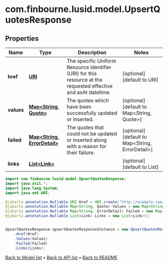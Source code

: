 # com.finbourne.lusid.model.UpsertQuotesResponse

## Properties

Name | Type | Description | Notes
------------ | ------------- | ------------- | -------------
**href** | [**URI**](URI.md) | The specific Uniform Resource Identifier (URI) for this resource at the requested effective and asAt datetime. | [optional] [default to URI]
**values** | [**Map&lt;String, Quote&gt;**](Quote.md) | The quotes which have been successfully updated or inserted. | [optional] [default to Map<String, Quote>]
**failed** | [**Map&lt;String, ErrorDetail&gt;**](ErrorDetail.md) | The quotes that could not be updated or inserted along with a reason for their failure. | [optional] [default to Map<String, ErrorDetail>]
**links** | [**List&lt;Link&gt;**](Link.md) |  | [optional] [default to List<Link>]

```java
import com.finbourne.lusid.model.UpsertQuotesResponse;
import java.util.*;
import java.lang.System;
import java.net.URI;

@jakarta.annotation.Nullable URI Href = URI.create("http://example.com/Href");
@jakarta.annotation.Nullable Map<String, Quote> Values = new Map<String, Quote>();
@jakarta.annotation.Nullable Map<String, ErrorDetail> Failed = new Map<String, ErrorDetail>();
@jakarta.annotation.Nullable List<Link> Links = new List<Link>();


UpsertQuotesResponse upsertQuotesResponseInstance = new UpsertQuotesResponse()
    .Href(Href)
    .Values(Values)
    .Failed(Failed)
    .Links(Links);
```


[Back to Model list](../README.md#documentation-for-models) &#8226; [Back to API list](../README.md#documentation-for-api-endpoints) &#8226; [Back to README](../README.md)

